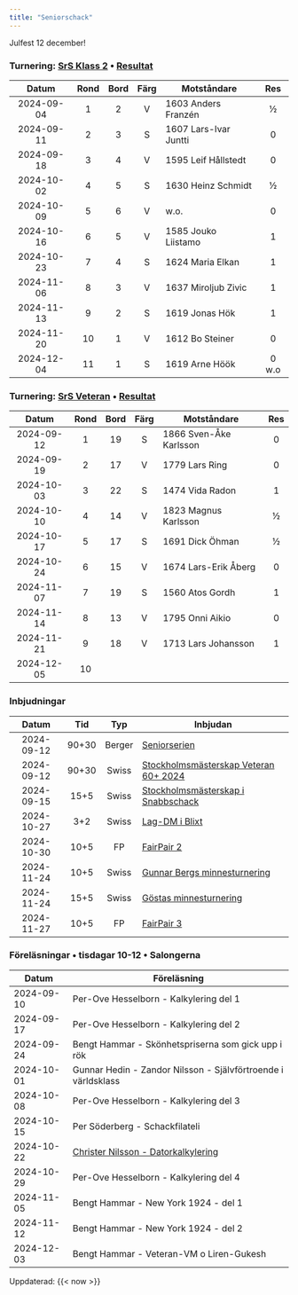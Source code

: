 ```yaml
---
title: "Seniorschack"
---
```


<red>Julfest 12 december!</red>

### Turnering: [SrS Klass 2](https://www.seniorschackstockholm.se/htmfiler/Inbjudan_seniorserien_h%C3%B6sten_2024.pdf) • [Resultat](https://member.schack.se/ShowTournamentServlet?id=14509)

|Datum|Rond|Bord|Färg|Motståndare|Res|
|:-:|:-:|:-:|:-:|-|:-:|
|<old>2024-09-04</old>|<old>1</old>|<old>2</old>|<old>V</old>|<old>1603 Anders Franzén</old>|<old>½</old>|
|<old>2024-09-11</old>|<old>2</old>|<old>3</old>|<old>S</old>|<old>1607 Lars-Ivar Juntti</old>|<old>0</old>|
|<old>2024-09-18</old>|<old>3</old>|<old>4</old>|<old>V</old>|<old>1595 Leif Hållstedt</old>|<old>0</old>|
|<old>2024-10-02</old>|<old>4</old>|<old>5</old>|<old>S</old>|<old>1630 Heinz Schmidt</old>|<old>½</old>|
|<old>2024-10-09</old>|<old>5</old>|<old>6</old>|<old>V</old>|<old>w.o.</old>|<old>0</old>|
|<old>2024-10-16</old>|<old>6</old>|<old>5</old>|<old>V</old>|<old>1585 Jouko Liistamo</old>|<old>1</old>|
|<old>2024-10-23</old>|<old>7</old>|<old>4</old>|<old>S</old>|<old>1624 Maria Elkan</old>|<old>1</old>|
|<old>2024-11-06</old>|<old>8</old>|<old>3</old>|<old>V</old>|<old>1637 Miroljub Zivic</old>|<old>1</old>|
|<old>2024-11-13</old>|<old>9</old>|<old>2</old>|<old>S</old>|<old>1619 Jonas Hök</old>|<old>1</old>|
|<old>2024-11-20</old>|<old>10</old>|<old>1</old>|<old>V</old>|<old>1612 Bo Steiner</old>|<old>0</old>|
|2024-12-04|11|1|S|1619 Arne Höök|0 w.o|

### Turnering: [SrS Veteran](https://www.seniorschackstockholm.se/htmfiler/Inbjudan_SthMVet60+_2024.pdf) • [Resultat](https://chess-results.com/tnr990477.aspx?lan=6&art=4)

Datum|Rond|Bord|Färg|Motståndare|Res|
|:-:|:-:|:-:|:-:|-|:-:|
|<old>2024-09-12</old>|<old>1</old>|<old>19</old>|<old>S</old>|<old>1866 Sven-Åke Karlsson</old>|<old>0</old>|
|<old>2024-09-19</old>|<old>2</old>|<old>17</old>|<old>V</old>|<old>1779 Lars Ring</old>|<old>0</old>|
|<old>2024-10-03</old>|<old>3</old>|<old>22</old>|<old>S</old>|<old>1474 Vida Radon</old>|<old>1</old>|
|<old>2024-10-10</old>|<old>4</old>|<old>14</old>|<old>V</old>|<old>1823 Magnus Karlsson</old>|<old>½</old>|
|<old>2024-10-17</old>|<old>5</old>|<old>17</old>|<old>S</old>|<old>1691 Dick Öhman</old>|<old>½</old>|
|<old>2024-10-24</old>|<old>6</old>|<old>15</old>|<old>V</old>|<old>1674 Lars-Erik Åberg</old>|<old>0</old>|
|<old>2024-11-07</old>|<old>7</old>|<old>19</old>|<old>S</old>|<old>1560 Atos Gordh</old>|<old>1</old>|
|<old>2024-11-14</old>|<old>8</old>|<old>13</old>|<old>V</old>|<old>1795 Onni Aikio</old>|<old>0</old>|
|<old>2024-11-21</old>|<old>9</old>|<old>18</old>|<old>V</old>|<old>1713 Lars Johansson</old>|<old>1</old>|
|2024-12-05|10|||||

### Inbjudningar

|Datum|Tid|Typ|Inbjudan|
|:-:|:-:|:-:|-|
|<old>2024-09-12</old>|<old>90+30</old>|<old>Berger</old>|<old>[Seniorserien](https://www.seniorschackstockholm.se/htmfiler/Inbjudan_seniorserien_h%C3%B6sten_2024.pdf)</old>|
|<old>2024-09-12</old>|<old>90+30</old>|<old>Swiss</old>|<old>[Stockholmsmästerskap Veteran 60+ 2024](https://www.seniorschackstockholm.se/htmfiler/Inbjudan_SthMVet60+_2024.pdf)</old>|
|<old>2024-09-15</old>|<old>15+5</old>|<old>Swiss</old>|<old>[Stockholmsmästerskap i Snabbschack](https://www.stockholmsschack.se/wp-content/uploads024/07/Inbjudan_Stockholmsmasterskapet_i_Snabbschack_2024.pdf)</old>|
|<old>2024-10-27</old>|<old>3+2</old>|<old>Swiss</old>|<old>[Lag-DM i Blixt](https://www.stockholmsschack.se/wp-content/uploads/2024/07/Inbjudan_Lag_DM_blixt_2024.pdf)</old>|
|<old>2024-10-30</old>|<old>10+5</old>|<old>FP</old>|<d>[FairPair 2](https://www.seniorschackstockholm.se/htmfiler/FairPair_Inbjudan_2.pdf)</old>|
|<old>2024-11-24</old>|<old>10+5</old>|<old>Swiss</old>|<old>[Gunnar Bergs minnesturnering](https://www.seniorschackstockholm.se/htmfiler/Inbjudan_Gunnar_Bergs_Minnesturnering_2024.pdf)</old>|
|<old>2024-11-24</old>|<old>15+5</old>|<old>Swiss</old>|<old>[Göstas minnesturnering](https://www.seniorschackstockholm.se/htmfiler/Inbjudan_Gostas_minnesturnering_2024.pdf)</old>|
|2024-11-27|10+5|FP|[FairPair 3](Kalender/FairPair_-_Inbjudan_3.pdf)|### Föreläsningar • tisdagar 10-12 • Salongerna

### Föreläsningar • tisdagar 10-12 • Salongerna

|Datum|Föreläsning|
|-|-|
|<old>2024-09-10</old>|<old>Per-Ove Hesselborn - Kalkylering del 1</old>|
|<old>2024-09-17</old>|<old>Per-Ove Hesselborn - Kalkylering del 2</old>|
|<old>2024-09-24</old>|<old>Bengt Hammar - Skönhetspriserna som gick upp i rök</old>|
|<old>2024-10-01</old>|<old>Gunnar Hedin - Zandor Nilsson - Självförtroende i världsklass</old>|
|<old>2024-10-08</old>|<old>Per-Ove Hesselborn - Kalkylering del 3</old>|
|<old>2024-10-15</old>|<old>Per Söderberg - Schackfilateli</old>|
|<old>2024-10-22</old>|<old>[Christer Nilsson - Datorkalkylering](../../Xperiment/Föredrag/Datorkalkylering)</old>|
|<old>2024-10-29</old>|<old>Per-Ove Hesselborn - Kalkylering del 4</old>|
|<old>2024-11-05</old>|<old>Bengt Hammar - New York 1924 - del 1</old>|
|<old>2024-11-12</old>|<old>Bengt Hammar - New York 1924 - del 2</old>|
|2024-12-03|Bengt Hammar - Veteran-VM o Liren-Gukesh|

<old>Uppdaterad: {{< now >}}</old>

